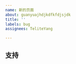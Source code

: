 ```yaml
---
name: 新的页面
about: guanyuajhdjkdfkfdjsjdk
title: ''
labels: bug
assignees: TeliteYang

---
```


##  支持
